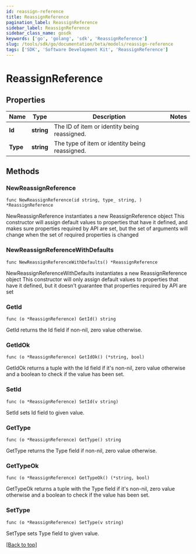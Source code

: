 ```yaml
---
id: reassign-reference
title: ReassignReference
pagination_label: ReassignReference
sidebar_label: ReassignReference
sidebar_class_name: gosdk
keywords: ['go', 'golang', 'sdk', 'ReassignReference'] 
slug: /tools/sdk/go/documentation/beta/models/reassign-reference
tags: ['SDK', 'Software Development Kit', 'ReassignReference']
---
```


# ReassignReference

## Properties

Name | Type | Description | Notes
------------ | ------------- | ------------- | -------------
**Id** | **string** | The ID of item or identity being reassigned. | 
**Type** | **string** | The type of item or identity being reassigned. | 

## Methods

### NewReassignReference

`func NewReassignReference(id string, type_ string, ) *ReassignReference`

NewReassignReference instantiates a new ReassignReference object
This constructor will assign default values to properties that have it defined,
and makes sure properties required by API are set, but the set of arguments
will change when the set of required properties is changed

### NewReassignReferenceWithDefaults

`func NewReassignReferenceWithDefaults() *ReassignReference`

NewReassignReferenceWithDefaults instantiates a new ReassignReference object
This constructor will only assign default values to properties that have it defined,
but it doesn't guarantee that properties required by API are set

### GetId

`func (o *ReassignReference) GetId() string`

GetId returns the Id field if non-nil, zero value otherwise.

### GetIdOk

`func (o *ReassignReference) GetIdOk() (*string, bool)`

GetIdOk returns a tuple with the Id field if it's non-nil, zero value otherwise
and a boolean to check if the value has been set.

### SetId

`func (o *ReassignReference) SetId(v string)`

SetId sets Id field to given value.


### GetType

`func (o *ReassignReference) GetType() string`

GetType returns the Type field if non-nil, zero value otherwise.

### GetTypeOk

`func (o *ReassignReference) GetTypeOk() (*string, bool)`

GetTypeOk returns a tuple with the Type field if it's non-nil, zero value otherwise
and a boolean to check if the value has been set.

### SetType

`func (o *ReassignReference) SetType(v string)`

SetType sets Type field to given value.



[[Back to top]](#) 


